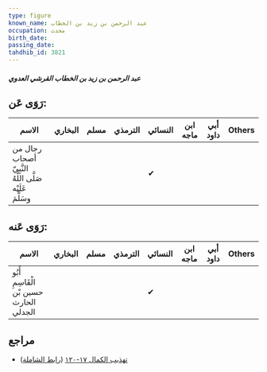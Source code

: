 ```yaml
---
type: figure
known_name: عبد الرحمن بن زيد بن الخطاب
occupation: محدث
birth_date:
passing_date:
tahdhib_id: 3821
---
```

##### عبد الرحمن بن زيد بن الخطاب القرشي العدوي

## رَوَى عَن:
| الاسم                                                   | البخاري | مسلم | الترمذي | النسائي | ابن ماجه | أبي داود | Others |
| ------------------------------------------------------- | ------- | ---- | ------- | ------- | -------- | -------- | ------ |
| رجال من أصحاب النَّبِيّ صَلَّى اللَّهُ عَلَيْه وسَلَّمَ |         |      |         | ✔       |          |          |        |
## رَوَى عَنه:
| الاسم                                   | البخاري | مسلم | الترمذي | النسائي | ابن ماجه | أبي داود | Others |
| --------------------------------------- | ------- | ---- | ------- | ------- | -------- | -------- | ------ |
| أَبُو الْقَاسِمِ حسين بْن الحارث الجدلي |         |      |         | ✔       |          |          |        |
## مراجع
- [تهذيب الكمال ١٧-١٢٠](obsidian://open?vault=Tahdhib-al-Kamal&file=Figures/٣٨٢١-عبد%20الرحمن%20بن%20زيد%20بن%20الخطاب%20القرشي%20العدوي) ([رابط الشاملة](https://shamela.ws/book/3722/8670))